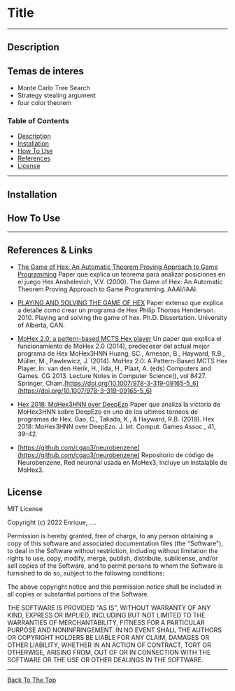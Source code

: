 # Title

---

## Description

## Temas de interes

- Monte Carlo Tree Search
- Strategy stealing argument
- four color theorem

### Table of Contents

- [Description](#description)
- [Installation](#installation)
- [How To Use](#how-to-use)
- [References](#references--links)
- [License](#license)


---


## Installation



## How To Use

---

## References & Links

- [The Game of Hex: An Automatic Theorem Proving Approach to Game
Programming](https://www.aaai.org/Papers/AAAI/2000/AAAI00-029.pdf)
  Paper que explica un teorema para analizar posiciones en el juego Hex
  Anshelevich, V.V. (2000). The Game of Hex: An Automatic Theorem Proving Approach to Game Programming. AAAI/IAAI.

- [PLAYING AND SOLVING THE GAME OF HEX](https://era.library.ualberta.ca/items/dd8ce116-183f-4ad0-b7e6-618d38f132ff/view/2aadbc49-e39e-4554-ad29-1e2de4d98aab/Henderson-Philip-Fall2010.pdf)
  Paper extenso que explica a detalle como crear un programa de Hex
  Philip Thomas Henderson. 2010. Playing and solving the game of hex. Ph.D. Dissertation. University of Alberta, CAN.

- [MoHex 2.0: a pattern-based MCTS Hex player](https://webdocs.cs.ualberta.ca/~hayward/papers/m2.pdf)
  Un paper que explica el funcionamiento de MoHex 2.0 (2014), predecesor del actual mejor programa de Hex MoHex3HNN
  Huang, SC., Arneson, B., Hayward, R.B., Müller, M., Pawlewicz, J. (2014). MoHex 2.0: A Pattern-Based MCTS Hex Player. In: van den Herik, H., Iida, H., Plaat, A. (eds) Computers and Games. CG 2013. Lecture Notes in Computer Science(), vol 8427. Springer, Cham.[https://doi.org/10.1007/978-3-319-09165-5_6](https://doi.org/10.1007/978-3-319-09165-5_6)

- [Hex 2018: MoHex3HNN over DeepEzo](https://webdocs.cs.ualberta.ca/~hayward/papers/taiwan18.pdf)
  Paper que analiza la victoria de MoHex3HNN sobre DeepEzo en uno de los ultimos torneos de programas de Hex.
  Gao, C., Takada, K., & Hayward, R.B. (2019). Hex 2018: MoHex3HNN over DeepEzo. J. Int. Comput. Games Assoc., 41, 39-42.

- [https://github.com/cgao3/neurobenzene](https://github.com/cgao3/neurobenzene)
  Repositorio de código de Neurobenzene, Red neuronal usada en MoHex3, incluye un instalable de MoHex3.


## License

MIT License

Copyright (c) 2022 Enrique, ....

Permission is hereby granted, free of charge, to any person obtaining a copy
of this software and associated documentation files (the "Software"), to deal
in the Software without restriction, including without limitation the rights
to use, copy, modify, merge, publish, distribute, sublicense, and/or sell
copies of the Software, and to permit persons to whom the Software is
furnished to do so, subject to the following conditions:

The above copyright notice and this permission notice shall be included in all
copies or substantial portions of the Software.

THE SOFTWARE IS PROVIDED "AS IS", WITHOUT WARRANTY OF ANY KIND, EXPRESS OR
IMPLIED, INCLUDING BUT NOT LIMITED TO THE WARRANTIES OF MERCHANTABILITY,
FITNESS FOR A PARTICULAR PURPOSE AND NONINFRINGEMENT. IN NO EVENT SHALL THE
AUTHORS OR COPYRIGHT HOLDERS BE LIABLE FOR ANY CLAIM, DAMAGES OR OTHER
LIABILITY, WHETHER IN AN ACTION OF CONTRACT, TORT OR OTHERWISE, ARISING FROM,
OUT OF OR IN CONNECTION WITH THE SOFTWARE OR THE USE OR OTHER DEALINGS IN THE
SOFTWARE.

---

[Back To The Top](#title)
